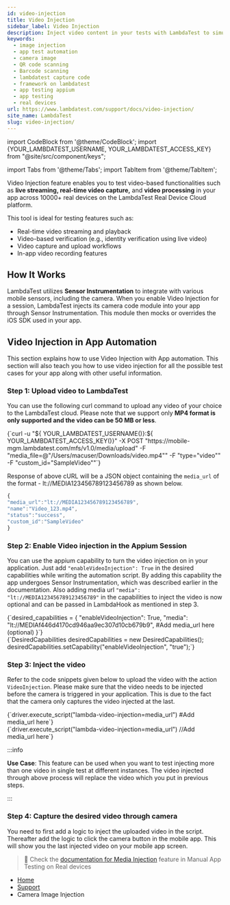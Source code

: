 ```yaml
---
id: video-injection
title: Video Injection
sidebar_label: Video Injection
description: Inject video content in your tests with LambdaTest to simulate video inputs for automated testing, enhancing your app's multimedia capabilities.
keywords:
  - image injection
  - app test automation
  - camera image
  - QR code scanning
  - Barcode scanning
  - lambdatest capture code
  - framework on lambdatest
  - app testing appium
  - app testing
  - real devices
url: https://www.lambdatest.com/support/docs/video-injection/
site_name: LambdaTest
slug: video-injection/
---
```


import CodeBlock from '@theme/CodeBlock';
import {YOUR_LAMBDATEST_USERNAME, YOUR_LAMBDATEST_ACCESS_KEY} from "@site/src/component/keys";

import Tabs from '@theme/Tabs';
import TabItem from '@theme/TabItem';

<script type="application/ld+json"
      dangerouslySetInnerHTML={{ __html: JSON.stringify({
       "@context": "https://schema.org",
        "@type": "BreadcrumbList",
        "itemListElement": [{
          "@type": "ListItem",
          "position": 1,
          "name": "Home",
          "item": "https://www.lambdatest.com"
        },{
          "@type": "ListItem",
          "position": 2,
          "name": "Support",
          "item": "https://www.lambdatest.com/support/docs/"
        },{
          "@type": "ListItem",
          "position": 3,
          "name": "Camera Image Injection",
          "item": "https://www.lambdatest.com/support/docs/camera-image-injection/"
        }]
      })
    }}
></script>
Video Injection feature enables you to test video-based functionalities such as **live streaming, real-time video capture,** and **video processing** in your app across 10000+ real devices on the LambdaTest Real Device Cloud platform.

This tool is ideal for testing features such as:

- Real-time video streaming and playback
- Video-based verification (e.g., identity verification using live video)
- Video capture and upload workflows
- In-app video recording features

## How It Works
LambdaTest utilizes **Sensor Instrumentation** to integrate with various mobile sensors, including the camera. When you enable Video Injection for a session, LambdaTest injects its camera code module into your app through Sensor Instrumentation. This module then mocks or overrides the iOS SDK used in your app.

## Video Injection in App Automation

This section explains how to use Video Injection with App automation. This section will also teach you how to use video injection for all the possible test cases for your app along with other useful information.

### Step 1: Upload video to LambdaTest

You can use the following curl command to upload any video of your choice to the LambdaTest cloud. Please note that we support only **MP4 format is only supported and the video can be 50 MB or less**.

<div className="lambdatest__codeblock">
<CodeBlock className="language-bash">
{`curl -u "${ YOUR_LAMBDATEST_USERNAME()}:${ YOUR_LAMBDATEST_ACCESS_KEY()}" -X POST "https://mobile-mgm.lambdatest.com/mfs/v1.0/media/upload" -F "media_file=@"/Users/macuser/Downloads/video.mp4"" -F "type="video"" -F "custom_id="SampleVideo""`}
</CodeBlock>
</div>

Response of above cURL will be a JSON object containing the `media_url` of the format - lt://MEDIA123456789123456789 as shown below.

```js
{
"media_url":"lt://MEDIA123456789123456789",
"name":"Video_123.mp4",
"status":"success",
"custom_id":"SampleVideo"
}
```

### Step 2: Enable Video injection in the Appium Session

You can use the appium capability to turn the video injection on in your application. Just add `"enableVideoInjection": True` in the desired capabilities while writing the automation script. By adding this capability the app undergoes Sensor Instrumentation, which was described earlier in the documentation. Also adding media url `"media": "lt://MEDIA123456789123456789"` in the capabilities to inject the video is now optional and can be passed in LambdaHook as mentioned in step 3.

<Tabs className="docs__val">

<TabItem value="python" label="Python" default>
  <div className="lambdatest__codeblock">
  <CodeBlock className="language-python">
  {`desired_capabilities = {
    "enableVideoInjection": True,
    "media": "lt://MEDIAf446d4170cd946aa9ec307d10cb679b9", #Add media_url here (optional)
  }`}
  </CodeBlock>
  </div>
</TabItem>


<TabItem value="JavaScript" label="JavaScript" default>
  <div className="lambdatest__codeblock">
  <CodeBlock className="language-javascript">
  {`DesiredCapabilities desiredCapabilities = new DesiredCapabilities();
desiredCapabilities.setCapability("enableVideoInjection", "true");`}
  </CodeBlock>
  </div>
</TabItem>
</Tabs>

### Step 3: Inject the video

Refer to the code snippets given below to upload the video with the action `VideoInjection`. Please make sure that the video needs to be injected before the camera is triggered in your application. This is due to the fact that the camera only captures the video injected at the last. 

<Tabs className="docs__val">

<TabItem value="python" label="Python" default>
  <div className="lambdatest__codeblock">
  <CodeBlock className="language-python">
  {`driver.execute_script("lambda-video-injection=media_url") #Add media_url here`}
  </CodeBlock>
  </div>
</TabItem>


<TabItem value="JavaScript" label="JavaScript" default>
  <div className="lambdatest__codeblock">
  <CodeBlock className="language-javascript">
  {`driver.execute_script("lambda-video-injection=media_url") //Add media_url here`}
  </CodeBlock>
  </div>
</TabItem>
</Tabs>

:::info

**Use Case**: This feature can be used when you want to test injecting more than one video in single test at different instances. The video injected through above process will replace the video which you put in previous steps.

:::

### Step 4: Capture the desired video through camera

You need to first add a logic to inject the uploaded video in the script. Thereafter add the logic to click the camera button in the mobile app. This will show you the last injected video on your mobile app screen.

> 📕 Check the [documentation for Media Injection](/support/docs/camera-image-injection-on-real-devices/) feature in Manual App Testing on Real devices


<nav aria-label="breadcrumbs">
  <ul className="breadcrumbs">
    <li className="breadcrumbs__item">
      <a className="breadcrumbs__link" target="_self" href="https://www.lambdatest.com">
        Home
      </a>
    </li>
    <li className="breadcrumbs__item">
      <a className="breadcrumbs__link" target="_self" href="https://www.lambdatest.com/support/docs/">
        Support
      </a>
    </li>
    <li className="breadcrumbs__item breadcrumbs__item--active">
      <span className="breadcrumbs__link">
      Camera Image Injection
      </span>
    </li>
  </ul>
</nav>
